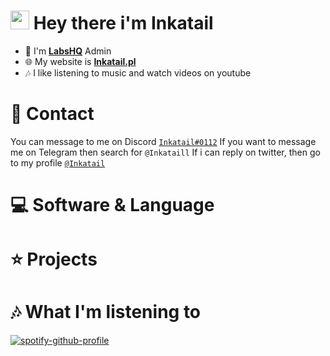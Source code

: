 # <img src="https://raw.githubusercontent.com/MartinHeinz/MartinHeinz/master/wave.gif" width="30px"> **Hey there** i'm __Inkatail__

- 🧪 I'm [**LabsHQ**](https://discord.com/labshq) Admin
- 🌐 My website is [**Inkatail.pl**](https://inkatail.pl)
- 🎶 I like listening to music and watch videos on youtube 

# 💬 Contact

You can message to me on Discord [`Inkatail#0112`](https://discord.com/users/467627370879385600)
If you want to message me on Telegram then search for `@Inkataill`
If i can reply on twitter, then go to my profile [`@Inkatail`](https://twitter.com/Inkatail)

# 💻 Software & Language

# ⭐ Projects

# 🎶 What I'm listening to

[![spotify-github-profile](https://spotify-github-profile.vercel.app/api/view?uid=n4ayrxpbuhgeoyek1mrcyrvfg&cover_image=true&theme=novatorem)](https://github.com/kittinan/spotify-github-profile)
